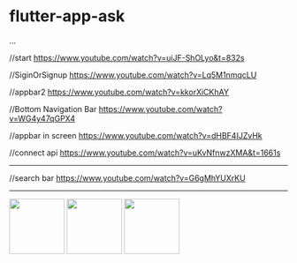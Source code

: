 # flutter-app-ask
...

//start
https://www.youtube.com/watch?v=uiJF-ShOLyo&t=832s

//SiginOrSignup
https://www.youtube.com/watch?v=Lq5M1nmqcLU

//appbar2
https://www.youtube.com/watch?v=kkorXiCKhAY

//Bottom Navigation Bar 
https://www.youtube.com/watch?v=WG4y47qGPX4

//appbar in screen
https://www.youtube.com/watch?v=dHBF4IJZvHk

//connect api
https://www.youtube.com/watch?v=uKvNfnwzXMA&t=1661s



___________________________________________________________
//search bar
https://www.youtube.com/watch?v=G6gMhYUXrKU
___________________________________________________________

<img src="https://github.com/SinsamutQ/flutter-app-ask/blob/main/previews/image/1-hello.png" width="100">
<img src="https://github.com/SinsamutQ/flutter-app-ask/blob/main/previews/image/2-signin.png" width="100">
<img src="https://github.com/SinsamutQ/flutter-app-ask/blob/main/previews/image/3-main.png" width="100">

<!-- ![Preview](https://github.com/SinsamutQ/flutter-app-ask/blob/main/previews/image/3-main.png) -->
